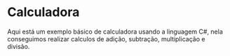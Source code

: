 # Calculadora
 Aqui está um exemplo básico de calculadora usando a linguagem C#, nela conseguimos realizar calculos de adição, subtração, multiplicação e divisão.
